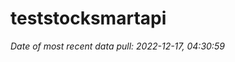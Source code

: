 
<!-- README.md is generated from README.Rmd. Please edit that file -->

# teststocksmartapi

*Date of most recent data pull: 2022-12-17, 04:30:59*
